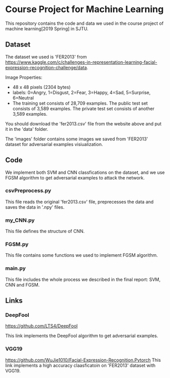 # Course Project for Machine Learning

This repository contains the code and data we used in the course project of machine learning[2019 Spring] in SJTU.



## Dataset

The dataset we used is 'FER2013' from <https://www.kaggle.com/c/challenges-in-representation-learning-facial-expression-recognition-challenge/data>. 

Image Properties: 

- 48 x 48 pixels (2304 bytes)
-  labels: 0=Angry, 1=Disgust, 2=Fear, 3=Happy, 4=Sad, 5=Surprise, 6=Neutral 
- The training set consists of 28,709 examples. The public test set consists of 3,589 examples. The private test set consists of another 3,589 examples.

You should download the 'fer2013.csv' file from the website above and put it in the 'data' folder.

The 'images' folder contains some images we saved from 'FER2013' dataset for adversarial examples visiualization.



## Code

We implement both SVM and CNN classfications on the dataset, and we use FGSM algorithm to get adversarial examples to attack the network. 

### csvPreprocess.py

This file reads the original 'fer2013.csv' file,  preprecesses the data and saves the data in '.npy' files.

### my_CNN.py

This file defines the structure of CNN.

### FGSM.py

This file contains some functions we used to implement FGSM algorithm.

### main.py

This file includes the whole process we described in the final report: SVM, CNN and FGSM. 



## Links

### DeepFool

<https://github.com/LTS4/DeepFool>

This link implements the DeepFool algorithm to get adversarial examples.

### VGG19

<https://github.com/WuJie1010/Facial-Expression-Recognition.Pytorch>
This link implements a high accuracy claasficatoin on 'FER2013' dataset with VGG19.





